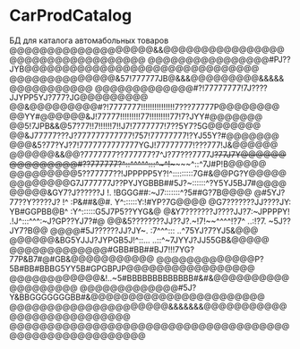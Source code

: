 # CarProdCatalog
БД для каталога автомабольных товаров
@@@@@@@@@@@@@@@@@@@&&@@@@@@@@@@@@@@@@@@@@@@@@@@@@@@@@@@
@@@@@@@@@@@@@@@@#PJ??JYB@@@@@@@@@@@@@@@@@@@@@@@@@@@@@@@
@@@@@@@@@@@@@@&57!777777JB@&&&@@@@@@@@@&&&&&@@@@@@@@@@@
@@@@@@@@@@@@@#?!77777777!7J????JJYPP5YJ?777?JG@@@@@@@@@
@@&@@@@@@@@@#?!7777777!!!!!!!!!!!!!!!7???77777P@@@@@@@@
@@YY#@@@@@@&J!77777!!!!!!!!!77!!!!!!!!!77!7?JYY#@@@@@@@
@@5!7JPB&&@57?77!!7!!!!!!7!!J7!7777777!7??5Y7?5G@@@@@@@
@@&J77777???J?777777777777!757!77777777!?YJ55Y?#@@@@@@@
@@@&5?77?YJ?7!7777777777777YGJ!77777777!???777!J&@@@@@@
@@@@@@&&@@?7777777??777777?7^J?77???7777J~~?77J7Y@@@@@@
@@@@@@@@@#??777777?^::^^^^^:::^~^!~~~~~~^::^7J#P!B@@@@@
@@@@@@@@@5??77777??!JPPPPP5Y?!^:::::::::7G#&@@PG?Y@@@@@
@@@@@@@@G7J777777J??PYJYGBBB##5J?~::::::^?Y5YJ5BJ7#@@@@
@@@@@&GY7?J??????J !.   !BGGG##:~J7:::::::^?5##G?7B@@@@
@#5YJ?77??Y?????J? !^  :P&##&@#.  Y^::::::Y:!#YP?7G@@@@
@G7???????JJ????JY: YB#GGPBB@B^  :Y^::::::G5J7P5??YYG&@
@&Y7???????J????JJ?7:~JPPPPY!  .!J^:::^^^:~J?GP??YJ7?#@
@@&5????????JJ??J?.~!7!~~^^^^!?7^  ..:!?7. ~5J??JY7?B@@
@@@@#5J??????JJ?JY~.   :7^^^:::       ..^75YJ?7?YJ5&@@@
@@@@@@&BG5YJJJ?JYPGB5J!^::...  ..::^~7JYYJ?JJ55GB&@@@@@
@@@@@@@@@@@@@#GBB#BB##BJ7!!!7YG?77P&B7#@#GB&@@@@@@@@@@@
@@@@@@@@@@@@@P?5B#BB#BBBG5YY5B#GPGBPJP@@@@@@@@@@@@@@@@@
@@@@@@@@@@@@&!..~5#BBBBBBBBBBBBB#&#&@@@@@@@@@@@@@@@@@@@
@@@@@@@@@@@@@#5J?Y&BBGGGGGGGBB#&@@@@@@@@@@@@@@@@@@@@@@@
@@@@@@@@@@@@@@@@@@@@@&&&&&&&@@@@@@@@@@@@@@@@@@@@@@@@@@@
@@@@@@@@@@@@@@@@@@@@@@@@@@@@@@@@@@@@@@@@@@@@@@@@@@@@@@@
